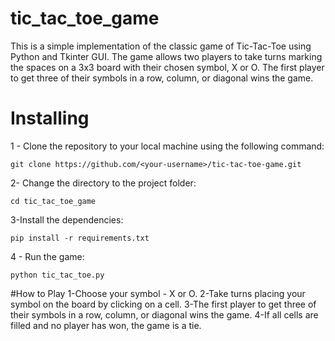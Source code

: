 # tic_tac_toe_game
This is a simple implementation of the classic game of Tic-Tac-Toe using Python and Tkinter GUI. The game allows two players to take turns marking the spaces on a 3x3 board with their chosen symbol, X or O. The first player to get three of their symbols in a row, column, or diagonal wins the game.

# Installing
1 - Clone the repository to your local machine using the following command:
```
git clone https://github.com/<your-username>/tic-tac-toe-game.git
```
2- Change the directory to the project folder:
```
cd tic_tac_toe_game
```
3-Install the dependencies:
```
pip install -r requirements.txt
```
4 - Run the game:
```
python tic_tac_toe.py
```
#How to Play
1-Choose your symbol - X or O.
2-Take turns placing your symbol on the board by clicking on a cell.
3-The first player to get three of their symbols in a row, column, or diagonal wins the game.
4-If all cells are filled and no player has won, the game is a tie.

